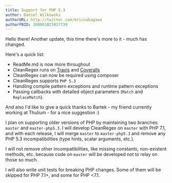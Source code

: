 ```yaml
---
title: Support for PHP 5.3
author: Daniel Wilkowski
authorURL: http://twitter.com/ericnakagawa
authorFBID: 100001025937739
---
```


Hello there! Another update, this time there's more to it - much has changed.

Here's a quick list:
 - ReadMe.md is now more throughout
 - CleanRegex runs on [Travis](https://travis-ci.org/Danon/T-Regx) and [Coveralls](https://coveralls.io/github/Danon/T-Regx?branch=master)
 - CleanRegex can now be required using composer
 - CleanRegex supports `PHP 5.3`
 - Handling compile pattern exceptions and runtime pattern exceptions
 - Passing callbacks with detailed object parameters (`Match` and `ReplaceMatch`).

And also I'd like to give a quick thanks to Bartek - my friend currently working at Thulium - for a nice suggestion :)

I plan on supporting older versions of PHP by maintaining two branches: `master` and `master-php5.3`. I will develop
CleanRegex on `master` with PHP 7.1, and with each release, I will merge `master` to `master-php5.3` and remove any
PHP 5.3 incompatibilities (type hints, scalar arguments, etc.).

I will not remove other incompatibilities, like missing constants, non-existent methods, etc. because code on `master` 
will be developed not to relay on those so much.

I will also write unit tests for breaking PHP changes. Some of them will be skipped for PHP 7.1+, and some for PHP <7.1. 
